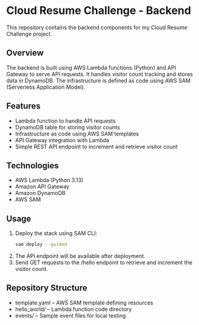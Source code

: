 # Cloud Resume Challenge - Backend

This repository contains the backend components for my Cloud Resume Challenge project.

## Overview

The backend is built using AWS Lambda functions (Python) and API Gateway to serve API requests. It handles visitor count tracking and stores data in DynamoDB. The infrastructure is defined as code using AWS SAM (Serverless Application Model).

## Features

- Lambda function to handle API requests
- DynamoDB table for storing visitor counts
- Infrastructure as code using AWS SAM templates
- API Gateway integration with Lambda
- Simple REST API endpoint to increment and retrieve visitor count

## Technologies

- AWS Lambda (Python 3.13)
- Amazon API Gateway
- Amazon DynamoDB
- AWS SAM

## Usage

1. Deploy the stack using SAM CLI:
   ```bash
   sam deploy --guided
2. The API endpoint will be available after deployment.
3. Send GET requests to the /hello endpoint to retrieve and increment the visitor count.

## Repository Structure

- template.yaml – AWS SAM template defining resources
- hello_world/ – Lambda function code directory
- events/ – Sample event files for local testing
